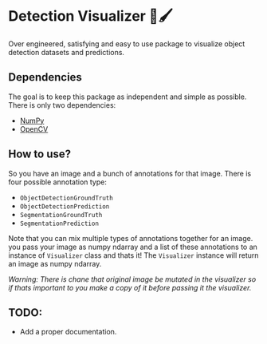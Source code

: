 # Detection Visualizer 🎨🖌️

Over engineered, satisfying and easy to use package to visualize object detection datasets and predictions.

## Dependencies
The goal is to keep this package as independent and simple as possible. There is only two dependencies:
* [NumPy](https://pypi.org/project/numpy/)
* [OpenCV](https://pypi.org/project/opencv-python/)

## How to use?

So you have an image and a bunch of annotations for that image. There is four possible annotation type:

* `ObjectDetectionGroundTruth`
* `ObjectDetectionPrediction`
* `SegmentationGroundTruth`
* `SegmentationPrediction`

Note that you can mix multiple types of annotations together for an image. you pass your image as numpy ndarray and a list of these annotations to an instance of `Visualizer` class and thats it! The `Visualizer` instance will return an image as numpy ndarray.

*Warning: There is chane that original image be mutated in the visualizer so if thats important to you make a copy of it before passing it the visualizer.*

## TODO:
* Add a proper documentation.